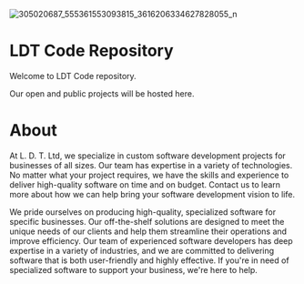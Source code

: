 ![305020687_555361553093815_3616206334627828055_n](https://user-images.githubusercontent.com/46710439/194235642-ec640679-a341-478b-8442-e883dd6679cb.jpg)

# LDT Code Repository

Welcome to LDT Code repository.

Our open and public projects will be hosted here.

# About

At L. D. T. Ltd, we specialize in custom software development projects for businesses of all sizes. Our team has expertise in a variety of technologies. No matter what your project requires, we have the skills and experience to deliver high-quality software on time and on budget. Contact us to learn more about how we can help bring your software development vision to life.

We pride ourselves on producing high-quality, specialized software for specific businesses. Our off-the-shelf solutions are designed to meet the unique needs of our clients and help them streamline their operations and improve efficiency. Our team of experienced software developers has deep expertise in a variety of industries, and we are committed to delivering software that is both user-friendly and highly effective. If you're in need of specialized software to support your business, we're here to help.

